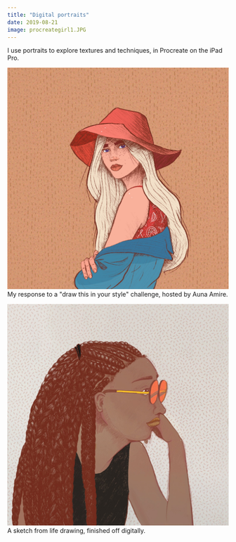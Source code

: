 ```yaml
---
title: "Digital portraits"
date: 2019-08-21
image: procreategirl1.JPG
---
```


I use portraits to explore textures and techniques, in Procreate on the iPad Pro.

![](./procreategirl1.JPG)
My response to a "draw this in your style" challenge, hosted by Auna Amire.


![](./procreategirl2.JPG)
A sketch from life drawing, finished off digitally.
